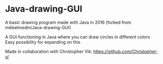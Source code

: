 # Java-drawing-GUI
A basic drawing program made with Java in 2016 (forked from mikkelmedm/Java-drawing-GUI)

A GUI functioning in Java where you can draw circles in different colors
Easy possibility for expanding on this

Made in collaboration with Christopher Vik: https://github.com/Christopher-v/
